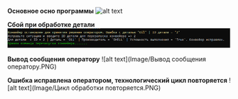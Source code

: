 **Основное осно программы**
![alt text](Image/Main.PNG.PNG)

**Сбой при обработке детали**
![alt text](Image/Reload.PNG)

**Вывод сообщения оператору**
![alt text](Image/Вывод сообщения оператору.PNG)

**Ошибка исправлена оператором, технологический цикл повторяется**
![alt text](Image/Цикл обработки повторяется.PNG)
